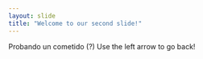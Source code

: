 ```yaml
---
layout: slide
title: "Welcome to our second slide!"
---
```

Probando un cometido (?)
Use the left arrow to go back!

